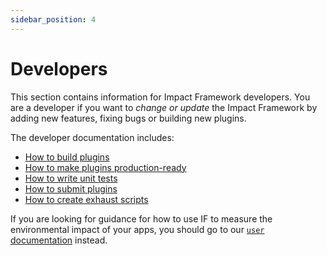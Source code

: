 ```yaml
---
sidebar_position: 4
---
```


# Developers

This section contains information for Impact Framework developers. You are a developer if you want to _change or update_ the Impact Framework by adding new features, fixing bugs or building new plugins.

The developer documentation includes:

- [How to build plugins](./how-to-build-plugins.md)
- [How to make plugins production-ready](./how-to-refine-plugins.md)
- [How to write unit tests](./how-to-write-unit-tests.md)
- [How to submit plugins](./how-to-submit-plugins.md)
- [How to create exhaust scripts](./how-to-create-exhaust-script.md)

If you are looking for guidance for how to use IF to measure the environmental impact of your apps, you should go to our [`user` documentation](../users/) instead.
